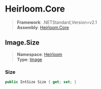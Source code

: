 # Heirloom.Core

> **Framework**: .NETStandard,Version=v2.1  
> **Assembly**: [Heirloom.Core][0]  

## Image.Size

> **Namespace**: [Heirloom][0]  
> **Type**: [Image][1]  

### Size

```cs
public IntSize Size { get; set; }
```

[0]: ../../../Heirloom.Core.md
[1]: ../Image.md
